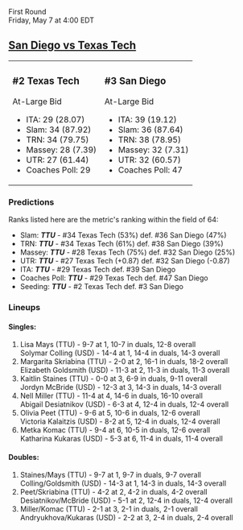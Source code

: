 First Round  
Friday, May 7 at 4:00 EDT
## [San Diego vs Texas Tech](https://www.ncaa.com/game/5833661) 

<table><tr><td>  

### #2 Texas Tech  

At-Large Bid  
- ITA: 29 (28.07)  
- Slam: 34 (87.92)  
- TRN: 34 (79.75)  
- Massey: 28 (7.39)  
- UTR: 27 (61.44)  
- Coaches Poll: 29  

</td><td>  

### #3 San Diego  

At-Large Bid  
- ITA: 39 (19.12)  
- Slam: 36 (87.64)  
- TRN: 38 (78.95)  
- Massey: 32 (7.31)  
- UTR: 32 (60.57)  
- Coaches Poll: 47  

</td></tr></table>  

 ### Predictions  

Ranks listed here are the metric's ranking within the field of 64:  
- Slam: ***TTU*** - #34 Texas Tech (53%) def. #36 San Diego (47%)  
- TRN: ***TTU*** - #34 Texas Tech (61%) def. #38 San Diego (39%)  
- Massey: ***TTU*** - #28 Texas Tech (75%) def. #32 San Diego (25%)  
- UTR: ***TTU*** - #27 Texas Tech (+0.87) def. #32 San Diego (-0.87)  
- ITA: ***TTU*** - #29 Texas Tech def. #39 San Diego  
- Coaches Poll: ***TTU*** - #29 Texas Tech def. #47 San Diego  
- Seeding: ***TTU*** - #2 Texas Tech def. #3 San Diego  

 ### Lineups  

 #### Singles:  
1. Lisa Mays (TTU) - 9-7 at 1, 10-7 in duals, 12-8 overall  
  Solymar Colling (USD) - 14-4 at 1, 14-4 in duals, 14-3 overall
2. Margarita Skriabina (TTU) - 2-0 at 2, 16-1 in duals, 18-2 overall  
  Elizabeth Goldsmith (USD) - 11-3 at 2, 11-3 in duals, 11-3 overall
3. Kaitlin Staines (TTU) - 0-0 at 3, 6-9 in duals, 9-11 overall  
  Jordyn McBride (USD) - 12-3 at 3, 14-3 in duals, 14-3 overall
4. Nell Miller (TTU) - 11-4 at 4, 14-6 in duals, 16-10 overall  
  Abigail Desiatnikov (USD) - 6-3 at 4, 12-4 in duals, 12-4 overall
5. Olivia Peet (TTU) - 9-6 at 5, 10-6 in duals, 12-6 overall  
  Victoria Kalaitzis (USD) - 8-2 at 5, 12-4 in duals, 12-4 overall
6. Metka Komac (TTU) - 9-4 at 6, 10-5 in duals, 12-6 overall  
  Katharina Kukaras (USD) - 5-3 at 6, 11-4 in duals, 11-4 overall

 #### Doubles:  
1. Staines/Mays (TTU) - 9-7 at 1, 9-7 in duals, 9-7 overall  
  Colling/Goldsmith (USD) - 14-3 at 1, 14-3 in duals, 14-3 overall
2. Peet/Skriabina (TTU) - 4-2 at 2, 4-2 in duals, 4-2 overall  
  Desiatnikov/McBride (USD) - 5-1 at 2, 12-4 in duals, 12-4 overall
3. Miller/Komac (TTU) - 2-1 at 3, 2-1 in duals, 2-1 overall  
  Andryukhova/Kukaras (USD) - 2-2 at 3, 2-4 in duals, 2-4 overall